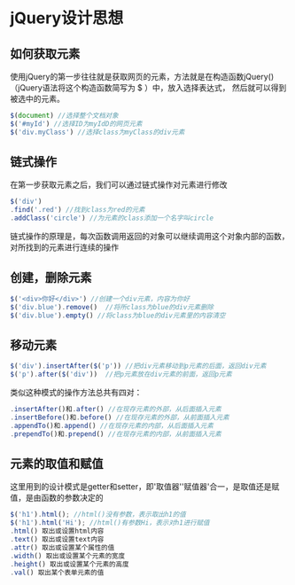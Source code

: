 # jQuery设计思想
## 如何获取元素
使用jQuery的第一步往往就是获取网页的元素，方法就是在构造函数jQuery()（jQuery语法将这个构造函数简写为 $ ）中，放入选择表达式，
然后就可以得到被选中的元素。
```javaScript
$(document) //选择整个文档对象
$('#myId') //选择ID为myIdD的网页元素
$('div.myClass') //选择class为myClass的div元素
```
## 链式操作
在第一步获取元素之后，我们可以通过链式操作对元素进行修改
```javaScript
$('div')
.find('.red') //找到class为red的元素
.addClass('circle') //为元素的class添加一个名字叫circle
```
链式操作的原理是，每次函数调用返回的对象可以继续调用这个对象内部的函数，对所找到的元素进行连续的操作
## 创建，删除元素
```javaScript
$('<div>你好</div>') //创建一个div元素，内容为你好
$('div.blue').remove()  //将所class为blue的div元素删除
$('div.blue').empty() //将class为blue的div元素里的内容清空
```
## 移动元素
```javaScript
$('div').insertAfter($('p')) //把div元素移动到p元素的后面，返回div元素
$('p').after($('div'))  //把p元素放在div元素的前面，返回p元素
```
类似这种模式的操作方法总共有四对：
```javaScript
.insertAfter()和.after() //在现存元素的外部，从后面插入元素
.insertBefore()和.before() //在现存元素的外部，从前面插入元素
.appendTo()和.append() //在现存元素的内部，从后面插入元素
.prependTo()和.prepend() //在现存元素的内部，从前面插入元素
```
## 元素的取值和赋值
这里用到的设计模式是getter和setter，即'取值器''赋值器'合一，是取值还是赋值，是由函数的参数决定的
```javaScript
$('h1').html(); //html()没有参数，表示取出h1的值
$('h1').html('Hi'); //html()有参数Hi，表示对h1进行赋值
.html() 取出或设置html内容
.text() 取出或设置text内容
.attr() 取出或设置某个属性的值
.width() 取出或设置某个元素的宽度
.height() 取出或设置某个元素的高度
.val() 取出某个表单元素的值
```
